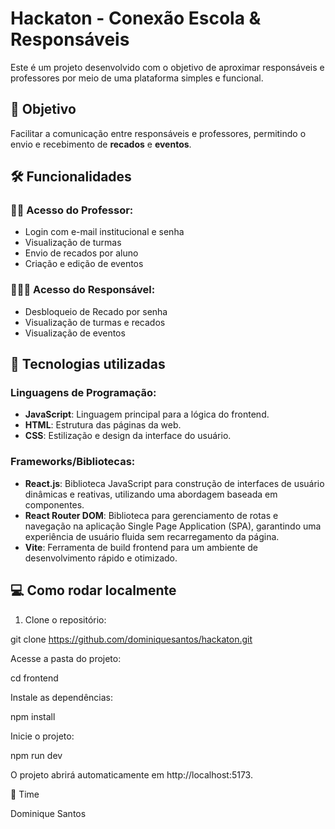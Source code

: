 # Hackaton - Conexão Escola & Responsáveis

Este é um projeto desenvolvido com o objetivo de aproximar responsáveis e professores por meio de uma plataforma simples e funcional.

## 🚀 Objetivo

Facilitar a comunicação entre responsáveis e professores, permitindo o envio e recebimento de **recados** e **eventos**.

## 🛠 Funcionalidades

### 👨‍🏫 Acesso do Professor:
- Login com e-mail institucional e senha
- Visualização de turmas
- Envio de recados por aluno
- Criação e edição de eventos

### 👨‍👩‍👧 Acesso do Responsável:
- Desbloqueio de Recado por senha 
- Visualização de turmas e recados
- Visualização de eventos

## 🧪 Tecnologias utilizadas

### Linguagens de Programação:
- **JavaScript**: Linguagem principal para a lógica do frontend.
- **HTML**: Estrutura das páginas da web.
- **CSS**: Estilização e design da interface do usuário.

### Frameworks/Bibliotecas:
- **React.js**: Biblioteca JavaScript para construção de interfaces de usuário dinâmicas e reativas, utilizando uma abordagem baseada em componentes.
- **React Router DOM**: Biblioteca para gerenciamento de rotas e navegação na aplicação Single Page Application (SPA), garantindo uma experiência de usuário fluida sem recarregamento da página.
- **Vite**: Ferramenta de build frontend para um ambiente de desenvolvimento rápido e otimizado.

## 💻 Como rodar localmente

1. Clone o repositório:


git clone https://github.com/dominiquesantos/hackaton.git

Acesse a pasta do projeto:

cd frontend

Instale as dependências:

npm install

Inicie o projeto:

npm run dev

O projeto abrirá automaticamente em http://localhost:5173.

👥 Time

Dominique Santos
